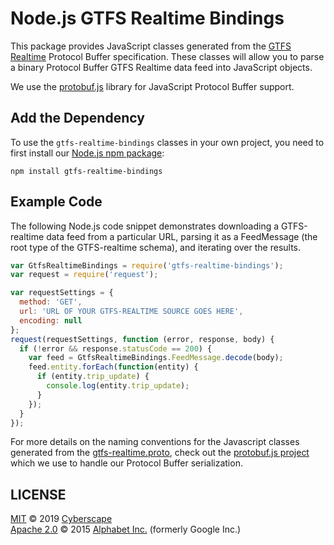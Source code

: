 # Node.js GTFS Realtime Bindings

This package provides JavaScript classes generated from the
[GTFS Realtime](https://developers.google.com/transit/gtfs-realtime/) Protocol
Buffer specification. These classes will allow you to parse a binary Protocol
Buffer GTFS Realtime data feed into JavaScript objects.

We use the [protobuf.js](https://github.com/protobufjs/protobuf.js) library for
JavaScript Protocol Buffer support.

## Add the Dependency

To use the `gtfs-realtime-bindings` classes in your own project, you need to
first install our [Node.js npm package](https://www.npmjs.com/package/gtfs-realtime-bindings):

```
npm install gtfs-realtime-bindings
```

## Example Code

The following Node.js code snippet demonstrates downloading a GTFS-realtime
data feed from a particular URL, parsing it as a FeedMessage (the root type of
the GTFS-realtime schema), and iterating over the results.

```javascript
var GtfsRealtimeBindings = require('gtfs-realtime-bindings');
var request = require('request');

var requestSettings = {
  method: 'GET',
  url: 'URL OF YOUR GTFS-REALTIME SOURCE GOES HERE',
  encoding: null
};
request(requestSettings, function (error, response, body) {
  if (!error && response.statusCode == 200) {
    var feed = GtfsRealtimeBindings.FeedMessage.decode(body);
    feed.entity.forEach(function(entity) {
      if (entity.trip_update) {
        console.log(entity.trip_update);
      }
    });
  }
});
```

For more details on the naming conventions for the Javascript classes generated
from the
[gtfs-realtime.proto](https://developers.google.com/transit/gtfs-realtime/gtfs-realtime-proto),
check out the [protobuf.js project](https://github.com/dcodeIO/protobuf.js/wiki)
which we use to handle our Protocol Buffer serialization.

## LICENSE

[MIT](LICENSE) © 2019 [Cyberscape](https://cyberscape.co/)  
[Apache 2.0](LICENSE) © 2015 [Alphabet Inc.](https://abc.xyz/) (formerly Google Inc.)
